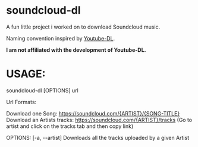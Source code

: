 # soundcloud-dl
A fun little project i worked on to download Soundcloud music. 

Naming convention inspired by [Youtube-DL](https://github.com/rg3/youtube-dl).

**I am not affiliated with the development of Youtube-DL.**

# USAGE:

soundcloud-dl [OPTIONS] url

Url Formats: 

Download one Song: https://soundcloud.com/{ARTIST}/{SONG-TITLE}
Download an Artists tracks: https://soundcloud.com/{ARTIST}/tracks (Go to artist and click on the tracks tab and then copy link)

OPTIONS:
  [-a, --artist]
    Downloads all the tracks uploaded by a given Artist



